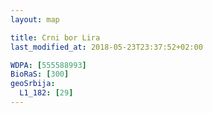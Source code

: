 ```yaml
---
layout: map

title: Crni bor Lira
last_modified_at: 2018-05-23T23:37:52+02:00

WDPA: [555588993]
BioRaS: [300]
geoSrbija:
  L1_182: [29]
---
```

